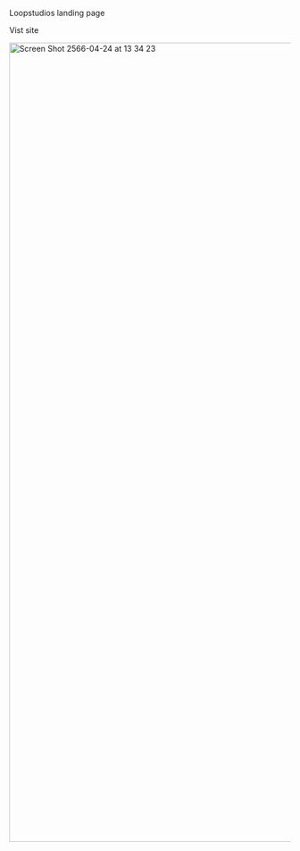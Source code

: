 Loopstudios landing page

Vist site

<img width="1432" alt="Screen Shot 2566-04-24 at 13 34 23" src="https://user-images.githubusercontent.com/100228770/233917465-eb2c43ab-72fd-4348-8dc6-6f1b893c4ef6.png">
